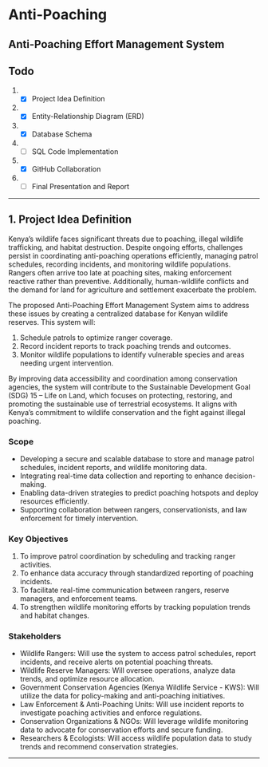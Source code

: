# Anti-Poaching

## Anti-Poaching Effort Management System

## Todo

1. - [x] Project Idea Definition
2. - [x] Entity-Relationship Diagram (ERD)
3. - [x] Database Schema
4. - [ ] SQL Code Implementation
5. - [x] GitHub Collaboration
6. - [ ] Final Presentation and Report

---

## 1. Project Idea Definition

Kenya’s wildlife faces significant threats due to poaching, illegal wildlife trafficking, and habitat destruction. Despite ongoing efforts, challenges persist in coordinating anti-poaching operations efficiently, managing patrol schedules, recording incidents, and monitoring wildlife populations. Rangers often arrive too late at poaching sites, making enforcement reactive rather than preventive. Additionally, human-wildlife conflicts and the demand for land for agriculture and settlement exacerbate the problem.

The proposed Anti-Poaching Effort Management System aims to address these issues by creating a centralized database for Kenyan wildlife reserves. This system will:

1. Schedule patrols to optimize ranger coverage.
2. Record incident reports to track poaching trends and outcomes.
3. Monitor wildlife populations to identify vulnerable species and areas needing urgent intervention.

By improving data accessibility and coordination among conservation agencies, the system will contribute to the Sustainable Development Goal (SDG) 15 – Life on Land, which focuses on protecting, restoring, and promoting the sustainable use of terrestrial ecosystems. It aligns with Kenya’s commitment to wildlife conservation and the fight against illegal poaching.

### Scope

- Developing a secure and scalable database to store and manage patrol schedules, incident reports, and wildlife monitoring data.
- Integrating real-time data collection and reporting to enhance decision-making.
- Enabling data-driven strategies to predict poaching hotspots and deploy resources efficiently.
- Supporting collaboration between rangers, conservationists, and law enforcement for timely intervention.

### Key Objectives

1. To improve patrol coordination by scheduling and tracking ranger activities.
2. To enhance data accuracy through standardized reporting of poaching incidents.
3. To facilitate real-time communication between rangers, reserve managers, and enforcement teams.
4. To strengthen wildlife monitoring efforts by tracking population trends and habitat changes.

### Stakeholders

- Wildlife Rangers: Will use the system to access patrol schedules, report incidents, and receive alerts on potential poaching threats.
- Wildlife Reserve Managers: Will oversee operations, analyze data trends, and optimize resource allocation.
- Government Conservation Agencies (Kenya Wildlife Service - KWS): Will utilize the data for policy-making and anti-poaching initiatives.
- Law Enforcement & Anti-Poaching Units: Will use incident reports to investigate poaching activities and enforce regulations.
- Conservation Organizations & NGOs: Will leverage wildlife monitoring data to advocate for conservation efforts and secure funding.
- Researchers & Ecologists: Will access wildlife population data to study trends and recommend conservation strategies.

---
